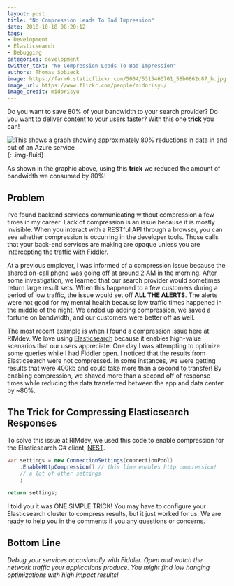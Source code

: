 ```yaml
---
layout: post
title: "No Compression Leads To Bad Impression"
date: 2018-10-18 08:20:12
tags:
- Development
- Elasticsearch
- Debugging
categories: development
twitter_text: "No Compression Leads To Bad Impression"
authors: Thomas Sobieck
image: https://farm6.staticflickr.com/5004/5315466701_58b0862c87_b.jpg
image_url: https://www.flickr.com/people/midorisyu/
image_credit: midorisyu
---
```


Do you want to save 80% of your bandwidth to your search provider? Do you want to deliver content to your users faster?  With this one **trick** you can!

![This shows a graph showing approximately 80% reductions in data in and out of an Azure service](/images/before-after-compression.png){: .img-fluid}

As shown in the graphic above, using this **trick** we reduced the amount of bandwidth we consumed by 80%! 

## Problem

I’ve found backend services communicating without compression a few times in my career. Lack of compression is an issue because it is mostly invisible. When you interact with a RESTful API through a browser, you can see whether compression is occurring in the developer tools.  Those calls that your back-end services are making are opaque unless you are intercepting the traffic with [Fiddler](https://www.telerik.com/fiddler). 

At a previous employer, I was informed of a compression issue because the shared on-call phone was going off at around 2 AM in the morning. After some investigation, we learned that our search provider would sometimes return large result sets. When this happened to a few customers during a period of low traffic, the issue would set off **ALL THE ALERTS**. The alerts were not good for my mental health because low traffic times happened in the middle of the night. We ended up adding compression, we saved a fortune on bandwidth, and our customers were better off as well. 

The most recent example is when I found a compression issue here at RIMdev. We love using [Elasticsearch](https://www.elastic.co/products/elasticsearch) because it enables high-value scenarios that our users appreciate. One day I was attempting to optimize some queries while I had Fiddler open. I noticed that the results from Elasticsearch were not compressed. In some instances, we were getting results that were 400kb and could take more than a second to transfer! By enabling compression, we shaved more than a second off of response times while reducing the data transferred between the app and data center by ~80%.      

## The Trick for Compressing Elasticsearch Responses

To solve this issue at RIMdev, we used this code to enable compression for the Elasticsearch C# client, [NEST](https://www.elastic.co/guide/en/elasticsearch/client/net-api/6.x/index.html).

``` csharp
var settings = new ConnectionSettings(connectionPool)
    .EnableHttpCompression() // this line enables http compression!
    // a lot of other settings
    ;
    
return settings;
```

I told you it was ONE SIMPLE TRICK! You may have to configure your Elasticsearch cluster to compress results, but it just worked for us. We are ready to help you in the comments if you any questions or concerns. 

## Bottom Line

*Debug your services occasionally with Fiddler. Open and watch the network traffic your applications produce. You might find low hanging optimizations with high impact results!*
